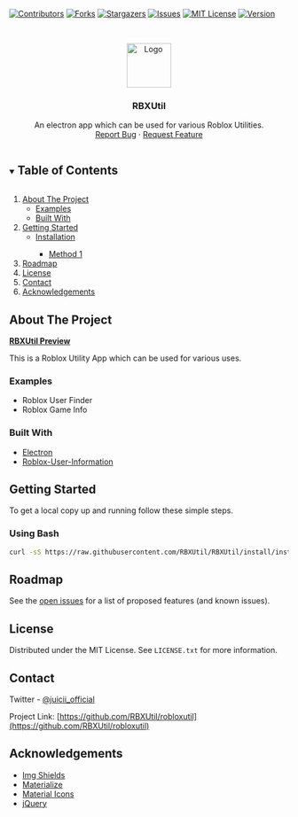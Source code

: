 


<!-- PROJECT SHIELDS -->

[![Contributors][contributors-shield]][contributors-url]
[![Forks][forks-shield]][forks-url]
[![Stargazers][stars-shield]][stars-url]
[![Issues][issues-shield]][issues-url]
[![MIT License][license-shield]][license-url]
[![Version][version-shield]][version-url]




<!-- PROJECT LOGO -->
<br />
<p align="center">
  <a href="https://github.com/RBXUtil/robloxutil">
    <img src="https://svgshare.com/i/SqS.svg" alt="Logo" width="80" height="80">
  </a>

  <h3 align="center">RBXUtil</h3>

  <p align="center">
    An electron app which can be used for various Roblox Utilities.
    <br />
    <a href="https://github.com/RBXUtil/robloxutil/issues">Report Bug</a>
    ·
    <a href="https://github.com/RBXUtil/robloxutil/issues">Request Feature</a>
  </p>
</p>



<!-- TABLE OF CONTENTS -->
<details open="open">
  <summary><h2 style="display: inline-block">Table of Contents</h2></summary>
  <ol>
    <li>
      <a href="#about-the-project">About The Project</a>
      <ul>
        <li><a href="#examples">Examples</a></li>
        <li><a href="#built-with">Built With</a></li>
      </ul>
    </li>
    <li>
      <a href="#getting-started">Getting Started</a>
      <ul>
        <li><a href="#installation">Installation</a></li>
        <ul>
          <li><a href="#method-1">Method 1</a></li>
        </ul>
      </ul>
    </li>
    <li><a href="#roadmap">Roadmap</a></li>
    <li><a href="#license">License</a></li>
    <li><a href="#contact">Contact</a></li>
    <li><a href="#acknowledgements">Acknowledgements</a></li>
  </ol>
</details>



<!-- ABOUT THE PROJECT -->
## About The Project

**<a href="https://streamable.com/461d95">RBXUtil Preview</a>**
  
This is a Roblox Utility App which can be used for various uses.

### Examples

* Roblox User Finder
* Roblox Game Info


### Built With

* [Electron](https://www.npmjs.com/package/electron)
* [Roblox-User-Information](https://www.npmjs.com/package/roblox-user-information)



<!-- GETTING STARTED -->
## Getting Started

To get a local copy up and running follow these simple steps.

### Using Bash

```bash
curl -sS https://raw.githubusercontent.com/RBXUtil/RBXUtil/install/installer.sh | bash
```


<!-- ROADMAP -->
## Roadmap

See the [open issues](https://github.com/RBXUtil/robloxutil/issues) for a list of proposed features (and known issues).

<!-- LICENSE -->
## License

Distributed under the MIT License. See `LICENSE.txt` for more information.


<!-- CONTACT -->
## Contact

Twitter - [@juicii_official](https://twitter.com/juicii_official)

Project Link: [https://github.com/RBXUtil/robloxutil](https://github.com/RBXUtil/robloxutil)

## Acknowledgements
* [Img Shields](https://shields.io)
* [Materialize](https://materializecss.com)
* [Material Icons](https://material.io/resources/icons)
* [jQuery](https://code.jquery.com)


<!-- MARKDOWN LINKS & IMAGES -->
[contributors-shield]: https://img.shields.io/github/contributors/RBXUtil/robloxutil.svg?style=for-the-badge
[contributors-url]: https://github.com/RBXUtil/robloxutil/graphs/contributors
[forks-shield]: https://img.shields.io/github/forks/RBXUtil/robloxutil.svg?style=for-the-badge
[forks-url]: https://github.com/RBXUtil/robloxutil/network/members
[stars-shield]: https://img.shields.io/github/stars/RBXUtil/robloxutil.svg?style=for-the-badge
[stars-url]: https://github.com/RBXUtil/robloxutil/stargazers
[issues-shield]: https://img.shields.io/github/issues/RBXUtil/robloxutil.svg?style=for-the-badge
[issues-url]: https://github.com/RBXUtil/robloxutil/issues
[license-shield]: https://img.shields.io/github/license/RBXUtil/robloxutil.svg?style=for-the-badge
[license-url]: https://github.com/RBXUtil/robloxutil/blob/master/LICENSE.txt
[version-shield]: https://img.shields.io/github/package-json/v/RBXUtil/robloxutil.svg?style=for-the-badge
[version-url]: https://github.com/RBXUtil/robloxutil/blob/master/package.json
[last-commit]: https://img.shields.io/github/last-commit/RBXUtil/robloxutil.svg?style=for-the-badge
[product-preview]: https://s8.gifyu.com/images/Screen-Recording-2021-01-04-at-1.gif
